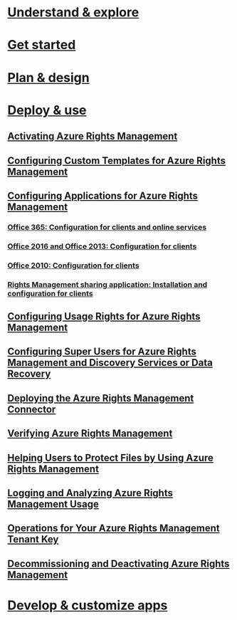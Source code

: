 # [Understand & explore](../understand-explore/azure-rights-management.html)
# [Get started](../get-started/requirements-for-azure-rights-management.html)
# [Plan & design](../plan-design/azure-rights-management-deployment-roadmap.html)
# [Deploy & use](../deploy-use/activating-azure-rights-management.html)
## [Activating Azure Rights Management](activating-azure-rights-management.md)
## [Configuring Custom Templates for Azure Rights Management](configure-custom-templates-for-azure-rights-management.md)
## [Configuring Applications for Azure Rights Management](configuring-applications-for-azure-rights-management.md)
### [Office 365: Configuration for clients and online services](0365-configure-for-clients-online-services.md)
### [Office 2016 and Office 2013: Configuration for clients](office-2016-2013-configure-for-clients.md)
### [Office 2010: Configuration for clients](office-2010-configure-for-clients.md)
### [Rights Management sharing application: Installation and configuration for clients](sharing-app-install-configure.md)
## [Configuring Usage Rights for Azure Rights Management](configuring-usage-rights-for-azure-rights-management.md)
## [Configuring Super Users for Azure Rights Management and Discovery Services or Data Recovery](configuring-super-users-for-azure-rights-management-and-discovery-services-or-data-recovery.md)
## [Deploying the Azure Rights Management Connector](deploying-the-azure-rights-management-connector.md)
## [Verifying Azure Rights Management](verifying-azure-rights-management.md)
## [Helping Users to Protect Files by Using Azure Rights Management](helping-users-to-protect-files-by-using-azure-rights-management.md)
## [Logging and Analyzing Azure Rights Management Usage](logging-and-analyzing-azure-rights-management-usage.md)
## [Operations for Your Azure Rights Management Tenant Key](operations-for-your-azure-rights-management-tenant-key.md)
## [Decommissioning and Deactivating Azure Rights Management](decommissioning-and-deactivating-azure-rights-management.md)
# [Develop & customize apps](../sdk/4.2/api/winrt/Microsoft.RightsManagement.html)